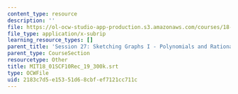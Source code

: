 ```yaml
---
content_type: resource
description: ''
file: https://ol-ocw-studio-app-production.s3.amazonaws.com/courses/18-01sc-single-variable-calculus-fall-2010/2183c7d5e15351d68cbfef7121cc711c_MIT18_01SCF10Rec_19_300k.vtt
file_type: application/x-subrip
learning_resource_types: []
parent_title: 'Session 27: Sketching Graphs I - Polynomials and Rational Functions'
parent_type: CourseSection
resourcetype: Other
title: MIT18_01SCF10Rec_19_300k.srt
type: OCWFile
uid: 2183c7d5-e153-51d6-8cbf-ef7121cc711c
---
```

